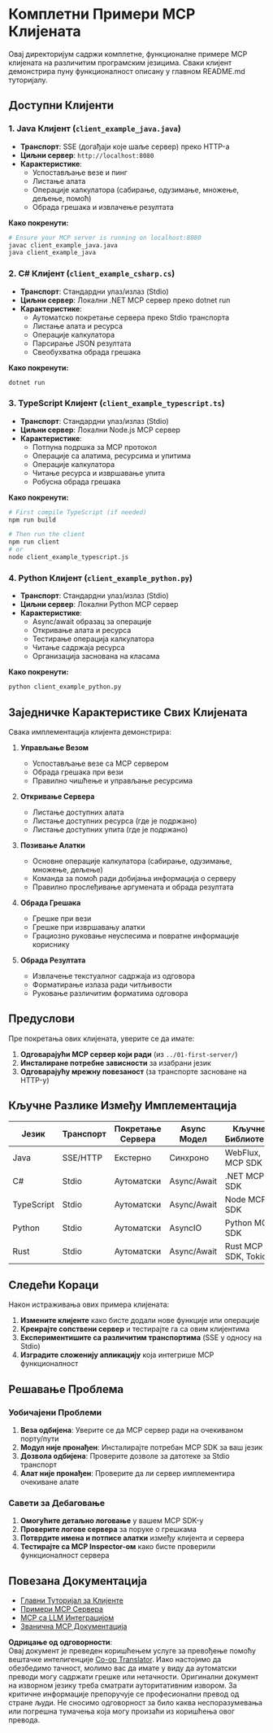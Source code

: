 <!--
CO_OP_TRANSLATOR_METADATA:
{
  "original_hash": "8358c13b5b6877e475674697cdc1a904",
  "translation_date": "2025-08-18T17:10:02+00:00",
  "source_file": "03-GettingStarted/02-client/complete_examples.md",
  "language_code": "sr"
}
-->
# Комплетни Примери MCP Клијената

Овај директоријум садржи комплетне, функционалне примере MCP клијената на различитим програмским језицима. Сваки клијент демонстрира пуну функционалност описану у главном README.md туторијалу.

## Доступни Клијенти

### 1. Java Клијент (`client_example_java.java`)

- **Транспорт**: SSE (догађаји које шаље сервер) преко HTTP-а
- **Циљни сервер**: `http://localhost:8080`
- **Карактеристике**:
  - Успостављање везе и пинг
  - Листање алата
  - Операције калкулатора (сабирање, одузимање, множење, дељење, помоћ)
  - Обрада грешака и извлачење резултата

**Како покренути:**

```bash
# Ensure your MCP server is running on localhost:8080
javac client_example_java.java
java client_example_java
```

### 2. C# Клијент (`client_example_csharp.cs`)

- **Транспорт**: Стандардни улаз/излаз (Stdio)
- **Циљни сервер**: Локални .NET MCP сервер преко dotnet run
- **Карактеристике**:
  - Аутоматско покретање сервера преко Stdio транспорта
  - Листање алата и ресурса
  - Операције калкулатора
  - Парсирање JSON резултата
  - Свеобухватна обрада грешака

**Како покренути:**

```bash
dotnet run
```

### 3. TypeScript Клијент (`client_example_typescript.ts`)

- **Транспорт**: Стандардни улаз/излаз (Stdio)
- **Циљни сервер**: Локални Node.js MCP сервер
- **Карактеристике**:
  - Потпуна подршка за MCP протокол
  - Операције са алатима, ресурсима и упитима
  - Операције калкулатора
  - Читање ресурса и извршавање упита
  - Робусна обрада грешака

**Како покренути:**

```bash
# First compile TypeScript (if needed)
npm run build

# Then run the client
npm run client
# or
node client_example_typescript.js
```

### 4. Python Клијент (`client_example_python.py`)

- **Транспорт**: Стандардни улаз/излаз (Stdio)  
- **Циљни сервер**: Локални Python MCP сервер
- **Карактеристике**:
  - Async/await образац за операције
  - Откривање алата и ресурса
  - Тестирање операција калкулатора
  - Читање садржаја ресурса
  - Организација заснована на класама

**Како покренути:**

```bash
python client_example_python.py
```

## Заједничке Карактеристике Свиx Клијената

Свака имплементација клијента демонстрира:

1. **Управљање Везом**
   - Успостављање везе са MCP сервером
   - Обрада грешака при вези
   - Правилно чишћење и управљање ресурсима

2. **Откривање Сервера**
   - Листање доступних алата
   - Листање доступних ресурса (где је подржано)
   - Листање доступних упита (где је подржано)

3. **Позивање Алатки**
   - Основне операције калкулатора (сабирање, одузимање, множење, дељење)
   - Команда за помоћ ради добијања информација о серверу
   - Правилно прослеђивање аргумената и обрада резултата

4. **Обрада Грешака**
   - Грешке при вези
   - Грешке при извршавању алатки
   - Грациозно руковање неуспесима и повратне информације кориснику

5. **Обрада Резултата**
   - Извлачење текстуалног садржаја из одговора
   - Форматирање излаза ради читљивости
   - Руковање различитим форматима одговора

## Предуслови

Пре покретања ових клијената, уверите се да имате:

1. **Одговарајући MCP сервер који ради** (из `../01-first-server/`)
2. **Инсталиране потребне зависности** за изабрани језик
3. **Одговарајућу мрежну повезаност** (за транспорте засноване на HTTP-у)

## Кључне Разлике Између Имплементација

| Језик      | Транспорт | Покретање Сервера | Async Модел | Кључне Библиотеке   |
|------------|-----------|-------------------|-------------|---------------------|
| Java       | SSE/HTTP  | Екстерно         | Синхроно    | WebFlux, MCP SDK    |
| C#         | Stdio     | Аутоматски       | Async/Await | .NET MCP SDK        |
| TypeScript | Stdio     | Аутоматски       | Async/Await | Node MCP SDK        |
| Python     | Stdio     | Аутоматски       | AsyncIO     | Python MCP SDK      |
| Rust       | Stdio     | Аутоматски       | Async/Await | Rust MCP SDK, Tokio |

## Следећи Кораци

Након истраживања ових примера клијената:

1. **Измените клијенте** како бисте додали нове функције или операције
2. **Креирајте сопствени сервер** и тестирајте га са овим клијентима
3. **Експериментишите са различитим транспортима** (SSE у односу на Stdio)
4. **Изградите сложенију апликацију** која интегрише MCP функционалност

## Решавање Проблема

### Уобичајени Проблеми

1. **Веза одбијена**: Уверите се да MCP сервер ради на очекиваном порту/пути
2. **Модул није пронађен**: Инсталирајте потребан MCP SDK за ваш језик
3. **Дозвола одбијена**: Проверите дозволе за датотеке за Stdio транспорт
4. **Алат није пронађен**: Проверите да ли сервер имплементира очекиване алате

### Савети за Дебаговање

1. **Омогућите детаљно логовање** у вашем MCP SDK-у
2. **Проверите логове сервера** за поруке о грешкама
3. **Потврдите имена и потписе алатки** између клијента и сервера
4. **Тестирајте са MCP Inspector-ом** како бисте проверили функционалност сервера

## Повезана Документација

- [Главни Туторијал за Клијенте](./README.md)
- [Примери MCP Сервера](../../../../03-GettingStarted/01-first-server)
- [MCP са LLM Интеграцијом](../../../../03-GettingStarted/03-llm-client)
- [Званична MCP Документација](https://modelcontextprotocol.io/)

**Одрицање од одговорности**:  
Овај документ је преведен коришћењем услуге за превођење помоћу вештачке интелигенције [Co-op Translator](https://github.com/Azure/co-op-translator). Иако настојимо да обезбедимо тачност, молимо вас да имате у виду да аутоматски преводи могу садржати грешке или нетачности. Оригинални документ на изворном језику треба сматрати ауторитативним извором. За критичне информације препоручује се професионални превод од стране људи. Не сносимо одговорност за било каква неспоразумевања или погрешна тумачења која могу произаћи из коришћења овог превода.